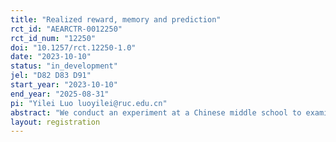 ```yaml
---
title: "Realized reward, memory and prediction"
rct_id: "AEARCTR-0012250"
rct_id_num: "12250"
doi: "10.1257/rct.12250-1.0"
date: "2023-10-10"
status: "in_development"
jel: "D82 D83 D91"
start_year: "2023-10-10"
end_year: "2025-08-31"
pi: "Yilei Luo luoyilei@ruc.edu.cn"
abstract: "We conduct an experiment at a Chinese middle school to examine how rewarding students for previous accurate predictions or recall regarding their exam performance affects their subsequent memory and predictions. Intervention occurs at both class and individual levels. Half the classes are rewarded for their previous correct recall, while the other half are rewarded for their previous correct predictions. Within each class, students who answered correctly are randomly chosen for either cash or gift rewards. After students complete a post-intervention exam, we administer a survey to evaluate the treatment effect in recalling exam performance and predicting future exam performance."
layout: registration
---
```


